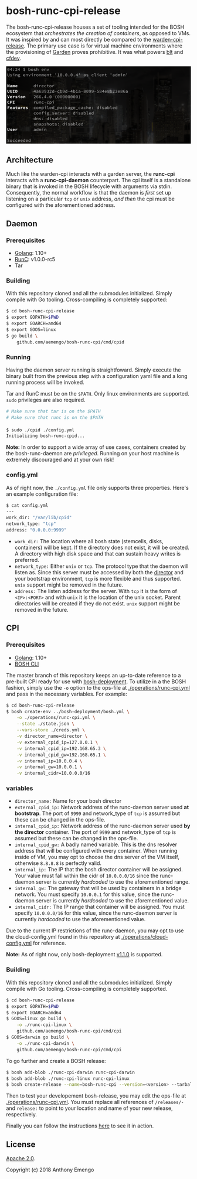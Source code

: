 # bosh-runc-cpi-release

The bosh-runc-cpi-release houses a set of tooling intended for the BOSH ecosystem that *orchestrates the creation of containers*, as opposed to VMs. It was inspired by and can most directly be compared to the [warden-cpi-release](https://github.com/cppforlife/bosh-warden-cpi-release). The primary use case is for virtual machine environments where the provisioning of [Garden](https://github.com/cloudfoundry/garden-runc-release) proves prohibitive. It was what powers [blt](https://github.com/aemengo/blt) and [cfdev](https://github.com/cloudfoundry-incubator/cfdev).

![runc-cpi-env](images/runc-cpi-env.png)

## Architecture

Much like the warden-cpi interacts with a garden server, the **runc-cpi** interacts with a **runc-cpi-daemon** counterpart. The cpi itself is a standalone binary that is invoked in the BOSH lifecycle with arguments via stdin. Consequently, the normal workflow is that the daemon is *first* set up listening on a particular `tcp` or `unix` address, *and then* the cpi must be configured with the aforementioned address.

## Daemon

### Prerequisites

- [Golang](https://golang.org): 1.10+
- [RunC](https://github.com/opencontainers/runc): v1.0.0-rc5
- Tar

### Building

With this repository cloned and all the submodules initialized. Simply compile with Go tooling. Cross-compiling is completely supported:

```bash
$ cd bosh-runc-cpi-release
$ export GOPATH=$PWD
$ export GOARCH=amd64
$ export GOOS=linux
$ go build \
    github.com/aemengo/bosh-runc-cpi/cmd/cpid 
```

### Running

Having the daemon server running is straightfoward. Simply execute the binary built from the previous step with a configuration yaml file and a long running process will be invoked.

Tar and RunC must be on the `$PATH`. Only linux environments are supported. `sudo` privileges are also required.

```bash
# Make sure that tar is on the $PATH
# Make sure that runc is on the $PATH

$ sudo ./cpid ./config.yml
Initializing bosh-runc-cpid...
```

**Note:** In order to support a wide array of use cases, containers created by the bosh-runc-daemon are *privileged*. Running on your host machine is extremely discouraged and at your own risk!  

### config.yml

As of right now, the `./config.yml` file only supports three properties. Here's an example configuration file:

```bash
$ cat config.yml
---
work_dir: "/var/lib/cpid"
network_type: "tcp"
address: "0.0.0.0:9999"
```
- `work_dir:` The location where all bosh state (stemcells, disks, containers) will be kept. If the directory does not exist, it will be created. A directory with high disk space and that can sustain heavy writes is preferred.
- `network_type:` Either `unix` or `tcp`. The protocol type that the daemon will listen as. Since this server must be accessed by both the [director](https://bosh.io/docs/bosh-components/#director) and your bootstrap environment, `tcp` is more flexible and thus supported. `unix` support might be removed in the future.
- `address:` The listen address for the server. With `tcp` it is the form of `<IP>:<PORT>` and with `unix` it is the location of the unix socket. Parent directories will be created if they do not exist. `unix` support might be removed in the future.

## CPI

### Prerequisites

- [Golang](https://golang.org): 1.10+
- [BOSH CLI](https://bosh.io/docs/cli-v2/)

The master branch of this repository keeps an up-to-date reference to a pre-built CPI ready for use with [bosh-deployment](https://github.com/cloudfoundry/bosh-deployment/tree/v1.1.0). To utilize in a the BOSH fashion, simply use the `-o` option to the ops-file at [./operations/runc-cpi.yml](./operations/runc-cpi.yml) and pass in the necessary variables. For example:

```bash
$ cd bosh-runc-cpi-release
$ bosh create-env ../bosh-deployment/bosh.yml \
    -o ./operations/runc-cpi.yml \
    --state ./state.json \
    --vars-store ./creds.yml \
    -v director_name=director \
    -v external_cpid_ip=127.0.0.1 \
    -v internal_cpid_ip=192.168.65.3 \
    -v internal_cpid_gw=192.168.65.1 \
    -v internal_ip=10.0.0.4 \
    -v internal_gw=10.0.0.1 \
    -v internal_cidr=10.0.0.0/16
```

### variables
- `director_name:` Name for your bosh director
- `external_cpid_ip:` Network address of the runc-daemon server used **at bootstrap**. The port of `9999` and network_type of `tcp` is assumed but these can be changed in the ops-file.
- `internal_cpid_ip:` Network address of the runc-daemon server used **by the director** container. The port of `9999` and network_type of `tcp` is assumed but these can be changed in the ops-file.
- `internal_cpid_gw:` A badly named variable. This is the dns resolver address that will be configured with every container. When running inside of VM, you may opt to choose the dns server of the VM itself, otherwise `8.8.8.8` is perfectly valid.
- `internal_ip:` The IP that the bosh director container will be assigned. Your value must fall within the cidr of `10.0.0.0/16` since the runc-daemon server is currently *hardcoded* to use the aforementioned range.
- `internal_gw:` The gateway that will be used by containers in a bridge network. You must specify `10.0.0.1` for this value, since the runc-daemon server is currently *hardcoded* to use the aforementioned value.
- `internal_cidr:` The IP range that container will be assigned. You must specify `10.0.0.0/16` for this value, since the runc-daemon server is currently *hardcoded* to use the aforementioned value.

Due to the current IP restrictions of the runc-daemon, you may opt to use the cloud-config.yml found in this repository at [./operations/cloud-config.yml](./operations/cloud-config.yml) for reference.

**Note:** As of right now, only bosh-deployment [v1.1.0](https://github.com/cloudfoundry/bosh-deployment/tree/v1.1.0) is supported.

### Building

With this repository cloned and all the submodules initialized. Simply compile with Go tooling. Cross-compiling is completely supported.

```bash
$ cd bosh-runc-cpi-release
$ export GOPATH=$PWD
$ export GOARCH=amd64
$ GOOS=linux go build \
    -o ./runc-cpi-linux \
    github.com/aemengo/bosh-runc-cpi/cmd/cpi
$ GOOS=darwin go build \
    -o ./runc-cpi-darwin \
    github.com/aemengo/bosh-runc-cpi/cmd/cpi    
```

To go further and create a BOSH release:

```bash
$ bosh add-blob ./runc-cpi-darwin runc-cpi-darwin
$ bosh add-blob ./runc-cpi-linux runc-cpi-linux
$ bosh create-release --name=bosh-runc-cpi --version=<version> --tarball=<tarball-path>.tgz
```

Then to test your developement bosh-release, you may edit the ops-file at [./operations/runc-cpi.yml](./operations/runc-cpi.yml). You must replace all references of `/releases/-` and `release:` to point to your location and name of your new release, respectively.

Finally you can follow the instructions [here](#CPI) to see it in action.

## License

[Apache 2.0](LICENSE).

Copyright (c) 2018 Anthony Emengo
